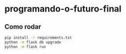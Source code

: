 # programando-o-futuro-final

## Como rodar

```bash
pip install -r requirements.txt
python -m flask db upgrade
python -m flask run
```